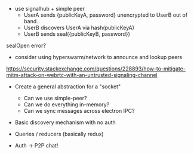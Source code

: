 - use signalhub + simple peer
	- UserA sends {publicKeyA, password} unencrypted to UserB out of band.
	- UserB discovers UserA via hash(publicKeyA)
	- UserB sends seal({publicKeyB, password})

sealOpen error?

- consider using hyperswarm/network to announce and lookup peers


https://security.stackexchange.com/questions/228893/how-to-mitigate-mitm-attack-on-webrtc-with-an-untrusted-signaling-channel

- Create a general abstraction for a "socket"
	- Can we use simple-peer?
	- Can we do everything in-memory?
	- Can we sync messages across electron IPC?

- Basic discovery mechanism with no auth
- Queries / reducers (basically redux)
- Auth -> P2P chat!
